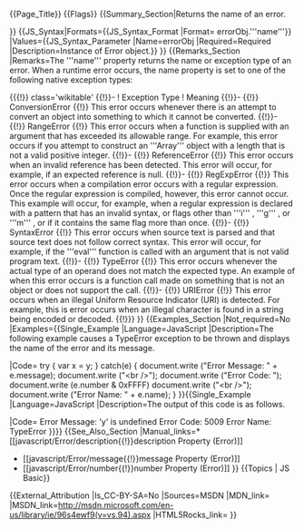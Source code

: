 {{Page_Title}}
{{Flags}}
{{Summary_Section|Returns the name of an error.

}}
{{JS_Syntax|Formats={{JS_Syntax_Format
|Format= errorObj.'''name'''}}
|Values={{JS_Syntax_Parameter
|Name=errorObj
|Required=Required
|Description=Instance of Error object.}}
}}
{{Remarks_Section
|Remarks=The '''name''' property returns the name or exception type of an error. When a runtime error occurs, the name property is set to one of the following native exception types:

{{{!}} class='wikitable'
{{!}}-
! Exception Type
! Meaning
{{!}}-
{{!}} ConversionError
{{!}} This error occurs whenever there is an attempt to convert an object into something to which it cannot be converted.
{{!}}-
{{!}} RangeError
{{!}} This error occurs when a function is supplied with an argument that has exceeded its allowable range. For example, this error occurs if you attempt to construct an '''Array''' object with a length that is not a valid positive integer.
{{!}}-
{{!}} ReferenceError
{{!}} This error occurs when an invalid reference has been detected. This error will occur, for example, if an expected reference is null.
{{!}}-
{{!}} RegExpError
{{!}} This error occurs when a compilation error occurs with a regular expression. Once the regular expression is compiled, however, this error cannot occur. This example will occur, for example, when a regular expression is declared with a pattern that has an invalid syntax, or flags other than '''i''' , '''g''' , or '''m''' , or if it contains the same flag more than once.
{{!}}-
{{!}} SyntaxError
{{!}} This error occurs when source text is parsed and that source text does not follow correct syntax. This error will occur, for example, if the '''eval''' function is called with an argument that is not valid program text.
{{!}}-
{{!}} TypeError
{{!}} This error occurs whenever the actual type of an operand does not match the expected type. An example of when this error occurs is a function call made on something that is not an object or does not support the call.
{{!}}-
{{!}} URIError
{{!}} This error occurs when an illegal Uniform Resource Indicator (URI) is detected. For example, this is error occurs when an illegal character is found in a string being encoded or decoded.
{{!}}} 
}}
{{Examples_Section
|Not_required=No
|Examples={{Single_Example
|Language=JavaScript
|Description=The following example causes a TypeError exception to be thrown and displays the name of the error and its message.

|Code= try
 {
     var x = y;
 }
 catch(e)
 {
     document.write ("Error Message: " + e.message);
     document.write ("&lt;br /&gt;");
     document.write ("Error Code: ");
     document.write (e.number &amp; 0xFFFF)
     document.write ("&lt;br /&gt;");
     document.write ("Error Name: " + e.name);
 }
}}{{Single_Example
|Language=JavaScript
|Description=The output of this code is as follows.

|Code= Error Message: 'y' is undefined
 Error Code: 5009
 Error Name: TypeError
}}}}
{{See_Also_Section
|Manual_links=* [[javascript/Error/description{{!}}description Property (Error)]]
* [[javascript/Error/message{{!}}message Property (Error)]]
* [[javascript/Error/number{{!}}number Property (Error)]]
}}
{{Topics | JS Basic}}

{{External_Attribution
|Is_CC-BY-SA=No
|Sources=MSDN
|MDN_link=
|MSDN_link=http://msdn.microsoft.com/en-us/library/ie/96s4ewf9(v=vs.94).aspx
|HTML5Rocks_link=
}}